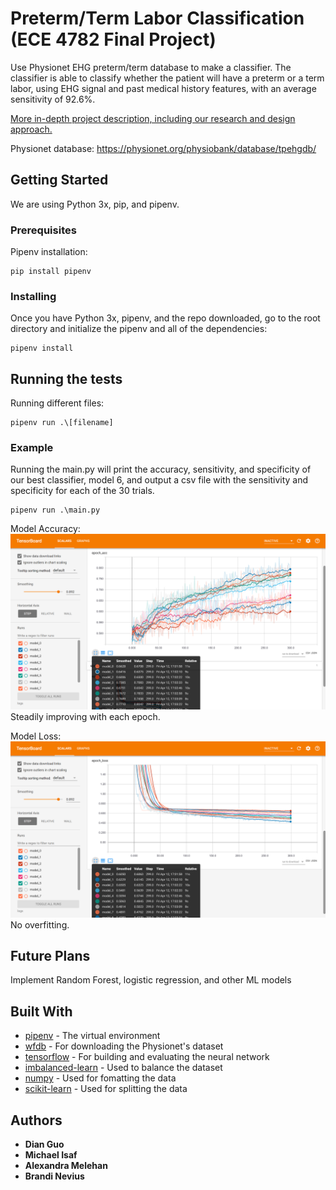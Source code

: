# Preterm/Term Labor Classification (ECE 4782 Final Project)

Use Physionet EHG preterm/term database to make a classifier. 
The classifier is able to classify whether the patient will have a preterm or a term labor,
using EHG signal and past medical history features, with an average sensitivity of 92.6%. 

[More in-depth project description, including our research and design approach.](ProjectSummary.pdf)

Physionet database:
https://physionet.org/physiobank/database/tpehgdb/

## Getting Started

We are using Python 3x, pip, and pipenv.

### Prerequisites

Pipenv installation: 

```
pip install pipenv
```

### Installing

Once you have Python 3x, pipenv, and the repo downloaded, go to the root directory and initialize the pipenv and all of the dependencies:

```
pipenv install
```

## Running the tests

Running different files:
```
pipenv run .\[filename]
```

### Example
Running the main.py will print the accuracy, sensitivity, and specificity of our best classifier, model 6, and output a csv file with the sensitivity and specificity for each of the 30 trials.

```
pipenv run .\main.py
```

Model Accuracy:
![alt-text-1](training_accuracy.png "title-1")
Steadily improving with each epoch. 

Model Loss:
![alt-text-2](training_loss.png "title-2")
No overfitting. 

## Future Plans
Implement Random Forest, logistic regression, and other ML models

## Built With

* [pipenv](https://pypi.org/project/pipenv/) - The virtual environment
* [wfdb](https://pypi.org/project/wfdb/) - For downloading the Physionet's dataset
* [tensorflow](https://www.tensorflow.org/) - For building and evaluating the neural network
* [imbalanced-learn](https://pypi.org/project/imbalanced-learn/) - Used to balance the dataset
* [numpy](https://pypi.org/project/numpy/) - Used for fomatting the data
* [scikit-learn](https://pypi.org/project/scikit-learn/) - Used for splitting the data

## Authors

* **Dian Guo** 
* **Michael Isaf** 
* **Alexandra Melehan** 
* **Brandi Nevius** 

